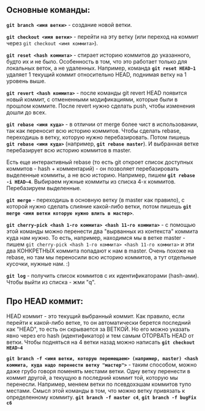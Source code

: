## Основные команды:

**```git branch <имя ветки>```** - создание новой ветки.

**```git checkout <имя ветки>```** - перейти на эту ветку (или переход на коммит через ```git checkout <имя коммита>```).

**```git reset <hash коммита>```** - стирает историю коммитов до указанного, будто их и не было. Особенность в том, что это работает только для локальных веток, а не удаленных. Например, команда **```git reset HEAD~1```** удаляет 1 текущий коммит относительно HEAD, поднимая ветку на 1 уровень выше.

**```git revert <hash коммита>```** - после команды git revert HEAD появится новый коммит, с отмененными модификациями, которые были в прошлом коммите. После revert нужно сделать push, чтобы изменения дошли до всех.

**```git rebase <имя куда>```** - в отличии от merge более чист в использовании, так как переносит всю историю коммитов. Чтобы сделать rebase, переходишь в ветку, которую нужно перебазировать. Потом пишешь **```git rebase <имя куда>```** (например, **```git rebase master```**). И выбранная ветке перебазирует всю историю коммитов в master.

Есть еще интерактивный rebase (то есть git откроет список доступных коммитов - hash + комментарий) - он позволяет перебазировать выделенные коммиты, а не всю историю. Например, пишем **```git rebase -i HEAD~4```**. Выбираем нужные коммиты из списка 4-х коммитов. Перебазируем выделенные.

**```git merge```** - переходишь в основную ветку (в master как правило), с которой нужно сделать слияние какой-либо ветки, потом пишешь **```git merge <имя ветки которую нужно влить в мастер>```**. 

**```git cherry-pick <hash 1-го коммита> <hash 11-го коммита>```** - с помощью этой команды можно перенести два "вырванных из контекста" коммита куда нам нужно. То есть, например, находимся мы в ветке master - пишем ```git cherry-pick <hash 1-го коммита> <hash 11-го коммита>``` и эти два КОНКРЕТНЫХ коммита попадают к нам в master. Очень похоже на rebase, но там мы переносили всю историю коммитов, а тут отдельные кусочки, нужные нам. :)

**```git log```** - получить список коммитов с их идентификаторами (hash-ами). Чтобы выйти из списка - жми "q".

## Про HEAD коммит:

HEAD коммит - это текущий выбранный коммит. Как правило, если перейти к какой-либо ветке, то он автоматически берется последний как "HEAD", то есть он скрывается за ВЕТКОЙ. Но его можно указать явно через его hash (идентификатор) и тем самым ОТОРВАТЬ HEAD от ветки.
Чтобы подняться на 4 ветки назад можно написать **```git checkout HEAD~4```**


**```git branch -f <имя ветки, которую перемещаем> (например, master) <hash коммита, куда надо перенести ветку "мастер">```** - таким способом, можно даже грубо говоря поменять местами ветки. Одну ветку перенести в коммит другой, а текущую в последний коммит той, которую мы перенесли. 
Например, меняем ветки по псевдохэшам коммитов тупо местами. Смысл этой команды в том, что можно ветку привязать к определенному коммиту.
**```git branch -f master c4```**, **```git branch -f bugFix c6 ```**
